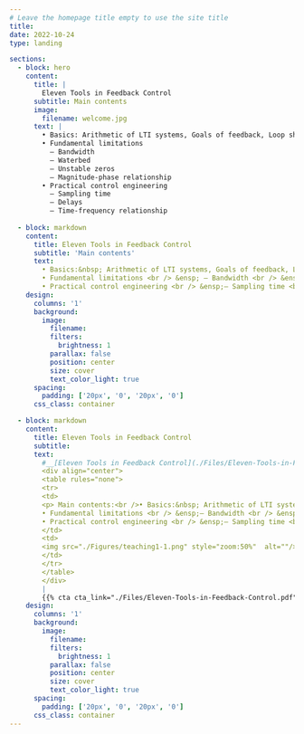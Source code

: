 ```yaml
---
# Leave the homepage title empty to use the site title
title: 
date: 2022-10-24
type: landing

sections:
  - block: hero
    content:
      title: |
        Eleven Tools in Feedback Control
      subtitle: Main contents
      image:
        filename: welcome.jpg
      text: |
        • Basics: Arithmetic of LTI systems, Goals of feedback, Loop shaping, Tradeoffs
        • Fundamental limitations
          – Bandwidth 
          – Waterbed
          – Unstable zeros
          – Magnitude-phase relationship
        • Practical control engineering
          – Sampling time
          – Delays
          – Time-frequency relationship
  
  - block: markdown
    content:
      title: Eleven Tools in Feedback Control
      subtitle: 'Main contents'
      text:
        • Basics:&nbsp; Arithmetic of LTI systems, Goals of feedback, Loop shaping, Tradeoffs <br />
        • Fundamental limitations <br /> &ensp; – Bandwidth <br /> &ensp;– Waterbed <br /> &ensp;– Unstable zeros <br /> &ensp;– Magnitude-phase relationship <br />
        • Practical control engineering <br /> &ensp;– Sampling time <br /> &ensp;– Delays <br /> &ensp;– Time-frequency relationship
    design:
      columns: '1'
      background:
        image: 
          filename: 
          filters:
            brightness: 1
          parallax: false
          position: center
          size: cover
          text_color_light: true
      spacing:
        padding: ['20px', '0', '20px', '0']
      css_class: container

  - block: markdown
    content:
      title: Eleven Tools in Feedback Control
      subtitle: 
      text: 
        #__[Eleven Tools in Feedback Control](./Files/Eleven-Tools-in-Feedback-Control.pdf)__ <br />
        <div align="center">
        <table rules="none">
        <tr>
        <td>
        <p> Main contents:<br />• Basics:&nbsp; Arithmetic of LTI systems, Goals of feedback, Loop shaping, Tradeoffs <br />
        • Fundamental limitations <br /> &ensp;– Bandwidth <br /> &ensp;– Waterbed <br /> &ensp;– Unstable zeros <br /> &ensp;– Magnitude-phase relationship <br />
        • Practical control engineering <br /> &ensp;– Sampling time <br /> &ensp;– Delays <br /> &ensp;– Time-frequency relationship </p>
        </td>
        <td>
        <img src="./Figures/teaching1-1.png" style="zoom:50%"  alt=""/>
        </td>
        </tr>
        </table>    
        </div>
        |
        {{% cta cta_link="./Files/Eleven-Tools-in-Feedback-Control.pdf" cta_text="Learn more →" %}}
    design:
      columns: '1'
      background:
        image: 
          filename: 
          filters:
            brightness: 1
          parallax: false
          position: center
          size: cover
          text_color_light: true
      spacing:
        padding: ['20px', '0', '20px', '0']
      css_class: container
---
```

